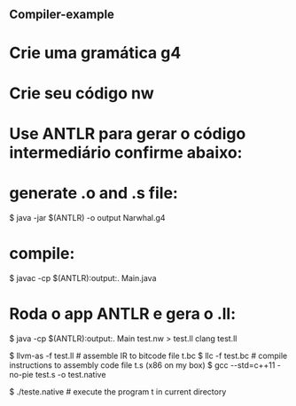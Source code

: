 ## Compiler-example

# Crie uma gramática g4

# Crie seu código nw

# Use ANTLR para gerar o código intermediário confirme abaixo:

# generate .o and .s file:

$ java -jar $(ANTLR) -o output Narwhal.g4

# compile:

$ javac -cp $(ANTLR):output:. Main.java

# Roda o app ANTLR e gera o .ll:

$ java -cp $(ANTLR):output:. Main test.nw > test.ll
	clang test.ll

$ llvm-as -f test.ll   # assemble IR to bitcode file t.bc
$ llc -f test.bc       # compile instructions to assembly code file t.s (x86 on my box)
$ gcc  --std=c++11 -no-pie test.s -o test.native

$ ./teste.native               # execute the program t in current directory

